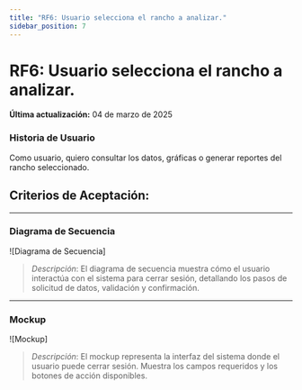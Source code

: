 ```yaml
---
title: "RF6: Usuario selecciona el rancho a analizar."  
sidebar_position: 7
---
```


# RF6: Usuario selecciona el rancho a analizar.

**Última actualización:** 04 de marzo de 2025

### Historia de Usuario

Como usuario, quiero consultar los datos, gráficas o generar reportes del rancho seleccionado.

  **Criterios de Aceptación:**
  - 

---

### Diagrama de Secuencia

![Diagrama de Secuencia] 

> *Descripción*: El diagrama de secuencia muestra cómo el usuario interactúa con el sistema para cerrar sesión, detallando los pasos de solicitud de datos, validación y confirmación.

---

### Mockup

![Mockup]

> *Descripción*: El mockup representa la interfaz del sistema donde el usuario puede cerrar sesión. Muestra los campos requeridos y los botones de acción disponibles.
